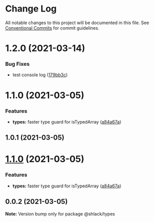 # Change Log

All notable changes to this project will be documented in this file.
See [Conventional Commits](https://conventionalcommits.org) for commit guidelines.

# 1.2.0 (2021-03-14)


### Bug Fixes

* test console log ([179bb3c](https://github.com/darekdesu/js-ts-monorepos/commit/179bb3c06440df725a346a9247350bba497a1e9f))



# 1.1.0 (2021-03-05)


### Features

* **types:** faster type guard for isTypedArray ([a84a67a](https://github.com/darekdesu/js-ts-monorepos/commit/a84a67aa588f1e5f38e4271e9a451c15630fb6d3))



## 1.0.1 (2021-03-05)





# [1.1.0](https://github.com/darekdesu/js-ts-monorepos/compare/v1.0.1...v1.1.0) (2021-03-05)


### Features

* **types:** faster type guard for isTypedArray ([a84a67a](https://github.com/darekdesu/js-ts-monorepos/commit/a84a67aa588f1e5f38e4271e9a451c15630fb6d3))





## 0.0.2 (2021-03-05)

**Note:** Version bump only for package @shlack/types
